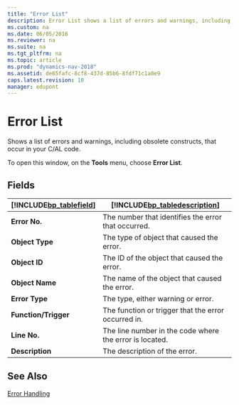 ```yaml
---
title: "Error List"
description: Error List shows a list of errors and warnings, including obsolete constructs, that occur in your C/AL code.
ms.custom: na
ms.date: 06/05/2016
ms.reviewer: na
ms.suite: na
ms.tgt_pltfrm: na
ms.topic: article
ms.prod: "dynamics-nav-2018"
ms.assetid: de65fafc-8cf8-437d-85b6-8fdf71c1a0e9
caps.latest.revision: 10
manager: edupont
---
```

# Error List
Shows a list of errors and warnings, including obsolete constructs, that occur in your C/AL code.  

 To open this window, on the **Tools** menu, choose **Error List**.  

## Fields  

|[!INCLUDE[bp_tablefield](../includes/bp_tablefield_md.md)]|[!INCLUDE[bp_tabledescription](../includes/bp_tabledescription_md.md)]|  
|---------------------------------|---------------------------------------|  
|**Error No.**|The number that identifies the error that occurred.|  
|**Object Type**|The type of object that caused the error.|  
|**Object ID**|The ID of the object that caused the error.|  
|**Object Name**|The name of the object that caused the error.|  
|**Error Type**|The type, either warning or error.|  
|**Function/Trigger**|The function or trigger that the error occurred in.|  
|**Line No.**|The line number in the code where the error is located.|  
|**Description**|The description of the error.|  

## See Also  
 [Error Handling](../Error-Handling.md)
